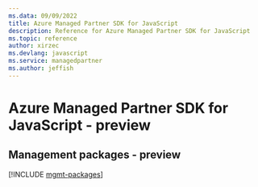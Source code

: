 ```yaml
---
ms.data: 09/09/2022
title: Azure Managed Partner SDK for JavaScript
description: Reference for Azure Managed Partner SDK for JavaScript
ms.topic: reference
author: xirzec
ms.devlang: javascript
ms.service: managedpartner
ms.author: jeffish
---
```

# Azure Managed Partner SDK for JavaScript - preview

## Management packages - preview
[!INCLUDE [mgmt-packages](managed-partner-mgmt-index.md)]
